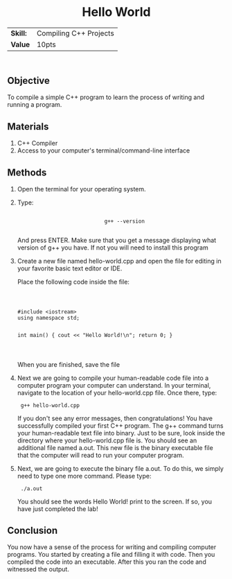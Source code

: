 <!DOCTYPE html>
<html>
<head>
</head>
<body>
	<header>
		<h1> Hello World</h1>
		<table>
			<tr>
				<td>
					<strong>Skill:</strong>
				</td>
				<td>
					Compiling C++ Projects
				</td>
			</tr>
			<tr>
				<td>
					<strong>Value </strong>
				</td>
				<td>
					10pts
				</td>
			</tr>
		</table>
	</header>
	<main>
		<section>
			<h2>Objective</h2>
			<p>
				To compile a simple C++ program to learn the process of writing and running a program.
			</p>
		</section>
		<section>
			<h2> Materials </h2>
			<p>
				<ol>
					<li>C++ Compiler</li>
					<li> Access to your computer's terminal/command-line interface </li>
				</ol>
			</p>	
		</section>
		<section>
			<h2> Methods </h2>
			<p>
				<ol>
					<li> Open the terminal for your operating system. </li>
					<li> 
						<p>
							Type:
						</p>
						<code>
							g++ --version
						</code>
						<p> And press ENTER. Make sure that you get a message displaying what version of g++ you have. If not you will need to install this program </p>
					</li>
					<li>
						<p> Create a new file named hello-world.cpp and open the file for editing in your favorite basic text editor or IDE.</p>
						<p> Place the following code inside the file: </p>
						<code>
							<pre>
#include &ltiostream&gt
using namespace std;

int main()
{
  cout << "Hello World!\n";
  return 0;
}
							</pre>
						</code>
						<p> When you are finished, save the file </p>
					</li>
					<li>
						<p> Next we are going to compile your human-readable code file into a computer program your computer can understand. In your terminal, navigate to the location of your hello-world.cpp file. Once there, type: </p>
						<code>
							g++ hello-world.cpp
						</code>
						<p> If you don't see any error messages, then congratulations! You have successfully compiled your first C++ program. The g++ command turns your human-readable text file into binary. Just to be sure, look inside the directory where your hello-world.cpp file is. You should see an additional file named a.out. This new file is the binary executable file that the computer will read to run your computer program. </p>
					</li>
					<li>
						<p> Next, we are going to execute the binary file a.out. To do this, we simply need to type one more command. Please type:  </p>
						<code>
							./a.out
						</code>
						<p> You should see the words <output> Hello World! </output> print to the screen. If so, you have just completed the lab! </p>
					</li>
				</ol>
			</p>
		</section>
		<section>
					<h2> Conclusion </h2>
			<p>
				You now have a sense of the process for writing and compiling computer programs. You started by creating a file and filling it with code. Then you compiled the code into an executable. After this you ran the code and witnessed the output. 
			</p>
		</section>
		</main>
</body>
</html>

